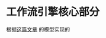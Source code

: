 # 工作流引擎核心部分

根据[这篇文章](https://mp.weixin.qq.com/s?__biz=MzA3ODIxNjYxNQ==&mid=2247496207&idx=1&sn=d5b1800324299b210ae5c5fe0c6a33ce) 的模型实现的

